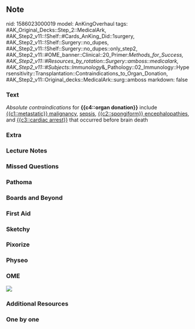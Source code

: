 ## Note
nid: 1586023000019
model: AnKingOverhaul
tags: #AK_Original_Decks::Step_2::MedicalArk, #AK_Step2_v11::!Shelf::#Cards_AnKing_Did::1surgery, #AK_Step2_v11::!Shelf::Surgery::no_dupes, #AK_Step2_v11::!Shelf::Surgery::no_dupes::only_step2, #AK_Step2_v11::#OME_banner::Clinical::20_Primer:_Methods_for_Success, #AK_Step2_v11::#Resources_by_rotation::Surgery::amboss::medicalark, #AK_Step2_v11::#Subjects::Immunology_&_Pathology::02_Immunology::Hypersensitivity::Transplantation::Contraindications_to_Organ_Donation, #AK_Step2_v11::Original_decks::MedicalArk::surg::amboss
markdown: false

### Text
<i>Absolute contraindications</i> for <b>{{c4::organ donation}}</b>
include <u>{{c1::metastatic}} malignancy</u>, <u>sepsis</u>,
<u>{{c2::spongiform}} encephalopathies</u>, and <u>{{c3::cardiac
arrest}}</u> that occurred before brain death

### Extra


### Lecture Notes


### Missed Questions


### Pathoma


### Boards and Beyond


### First Aid


### Sketchy


### Pixorize


### Physeo


### OME
<div class="ome-widget">
  <a href="https://onlinemeded.org/spa/surgery?ref=anki"><img src=
  "_OME_AnkiFlashcards_Topic_6.png"></a>
</div>

### Additional Resources


### One by one

